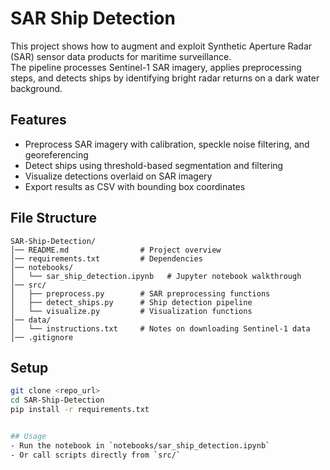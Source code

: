 # SAR Ship Detection

This project shows how to augment and exploit Synthetic Aperture Radar (SAR) sensor data products for maritime surveillance.  
The pipeline processes Sentinel-1 SAR imagery, applies preprocessing steps, and detects ships by identifying bright radar returns on a dark water background.

## Features
- Preprocess SAR imagery with calibration, speckle noise filtering, and georeferencing
- Detect ships using threshold-based segmentation and filtering
- Visualize detections overlaid on SAR imagery
- Export results as CSV with bounding box coordinates

## File Structure
```text
SAR-Ship-Detection/
│── README.md                # Project overview
│── requirements.txt         # Dependencies
│── notebooks/
│   └── sar_ship_detection.ipynb   # Jupyter notebook walkthrough
│── src/
│   ├── preprocess.py        # SAR preprocessing functions
│   ├── detect_ships.py      # Ship detection pipeline
│   └── visualize.py         # Visualization functions
│── data/
│   └── instructions.txt     # Notes on downloading Sentinel-1 data
│── .gitignore
```

## Setup
```bash
git clone <repo_url>
cd SAR-Ship-Detection
pip install -r requirements.txt


## Usage
- Run the notebook in `notebooks/sar_ship_detection.ipynb`
- Or call scripts directly from `src/`
